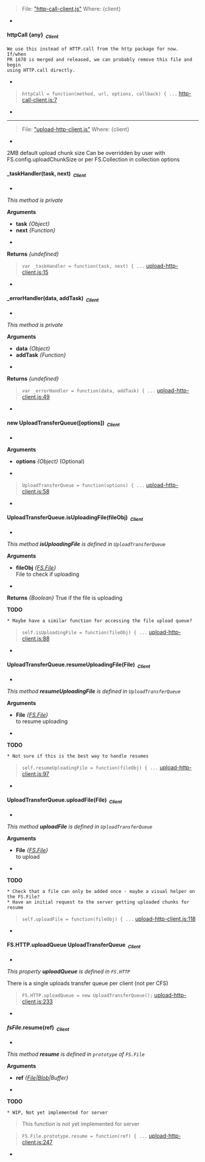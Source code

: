 > File: ["http-call-client.js"](http-call-client.js)
> Where: {client}

-

#### <a name="httpCall"></a>httpCall {any}&nbsp;&nbsp;<sub><i>Client</i></sub> ####
```
We use this instead of HTTP.call from the http package for now. If/when
PR 1670 is merged and released, we can probably remove this file and begin
using HTTP.call directly.
```
-

> ```httpCall = function(method, url, options, callback) { ...``` [http-call-client.js:7](http-call-client.js#L7)

-


---
> File: ["upload-http-client.js"](upload-http-client.js)
> Where: {client}

-
2MB default upload chunk size
Can be overridden by user with FS.config.uploadChunkSize or per FS.Collection in collection options

#### <a name="_taskHandler"></a>_taskHandler(task, next)&nbsp;&nbsp;<sub><i>Client</i></sub> ####
-
*This method is private*

__Arguments__

* __task__ *{Object}*  
* __next__ *{Function}*  

-

__Returns__  *{undefined}*


> ```var _taskHandler = function(task, next) { ...``` [upload-http-client.js:15](upload-http-client.js#L15)

-

#### <a name="_errorHandler"></a>_errorHandler(data, addTask)&nbsp;&nbsp;<sub><i>Client</i></sub> ####
-
*This method is private*

__Arguments__

* __data__ *{Object}*  
* __addTask__ *{Function}*  

-

__Returns__  *{undefined}*


> ```var _errorHandler = function(data, addTask) { ...``` [upload-http-client.js:49](upload-http-client.js#L49)

-

#### <a name="UploadTransferQueue"></a>new UploadTransferQueue([options])&nbsp;&nbsp;<sub><i>Client</i></sub> ####
-

__Arguments__

* __options__ *{Object}*    (Optional)

-

> ```UploadTransferQueue = function(options) { ...``` [upload-http-client.js:58](upload-http-client.js#L58)

-

#### <a name="UploadTransferQueue.isUploadingFile"></a>UploadTransferQueue.isUploadingFile(fileObj)&nbsp;&nbsp;<sub><i>Client</i></sub> ####
-
*This method __isUploadingFile__ is defined in `UploadTransferQueue`*

__Arguments__

* __fileObj__ *{[FS.File](#FS.File)}*  
File to check if uploading

-

__Returns__  *{Boolean}*
True if the file is uploading

__TODO__
```
* Maybe have a similar function for accessing the file upload queue?
```



> ```self.isUploadingFile = function(fileObj) { ...``` [upload-http-client.js:88](upload-http-client.js#L88)

-

#### <a name="UploadTransferQueue.resumeUploadingFile"></a>UploadTransferQueue.resumeUploadingFile(File)&nbsp;&nbsp;<sub><i>Client</i></sub> ####
-
*This method __resumeUploadingFile__ is defined in `UploadTransferQueue`*

__Arguments__

* __File__ *{[FS.File](#FS.File)}*  
to resume uploading

-

__TODO__
```
* Not sure if this is the best way to handle resumes
```

> ```self.resumeUploadingFile = function(fileObj) { ...``` [upload-http-client.js:97](upload-http-client.js#L97)

-

#### <a name="UploadTransferQueue.uploadFile"></a>UploadTransferQueue.uploadFile(File)&nbsp;&nbsp;<sub><i>Client</i></sub> ####
-
*This method __uploadFile__ is defined in `UploadTransferQueue`*

__Arguments__

* __File__ *{[FS.File](#FS.File)}*  
to upload

-

__TODO__
```
* Check that a file can only be added once - maybe a visual helper on the FS.File?
* Have an initial request to the server getting uploaded chunks for resume
```

> ```self.uploadFile = function(fileObj) { ...``` [upload-http-client.js:118](upload-http-client.js#L118)

-

#### <a name="FS.HTTP.uploadQueue"></a>FS.HTTP.uploadQueue UploadTransferQueue&nbsp;&nbsp;<sub><i>Client</i></sub> ####
-
*This property __uploadQueue__ is defined in `FS.HTTP`*


There is a single uploads transfer queue per client (not per CFS)

> ```FS.HTTP.uploadQueue = new UploadTransferQueue();``` [upload-http-client.js:233](upload-http-client.js#L233)

-

#### <a name="FS.File.prototype.resume"></a>*fsFile*.resume(ref)&nbsp;&nbsp;<sub><i>Client</i></sub> ####
-
*This method __resume__ is defined in `prototype` of `FS.File`*

__Arguments__

* __ref__ *{[File](#File)|[Blob](#Blob)|Buffer}*  

-

__TODO__
```
* WIP, Not yet implemented for server
```


> This function is not yet implemented for server

> ```FS.File.prototype.resume = function(ref) { ...``` [upload-http-client.js:247](upload-http-client.js#L247)

-
